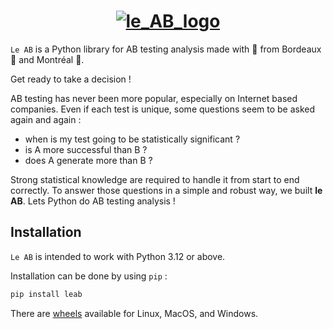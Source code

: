 <h1 align="center";
    font-family: Georgia, sans-serif;
    text-decoration: none;
    background: #ffbdfb;
    padding: 3px 6px;
    color: #000;
    font-size: 28px;>
    <a href="#"><img src="https://raw.githubusercontent.com/tlentali/leab/master/docs/_static/logo.svg"  alt="le_AB_logo" />
    </a>
</h1>

`Le AB` is a Python library for AB testing analysis made with 💙 from Bordeaux 🍷 and Montréal 🍁.

Get ready to take a decision !

AB testing has never been more popular, especially on Internet based companies.
Even if each test is unique, some questions seem to be asked again and again :

- when is my test going to be statistically significant ?
- is A more successful than B ?
- does A generate more than B ?

Strong statistical knowledge are required to handle it from start to end correctly.
To answer those questions in a simple and robust way, we built **le AB**.
Lets Python do AB testing analysis !

## Installation

`Le AB` is intended to work with Python 3.12 or above.

Installation can be done by using `pip` :

```bash
pip install leab
```

There are [wheels](https://pypi.org/project/leab/#files) available for Linux, MacOS, and Windows.